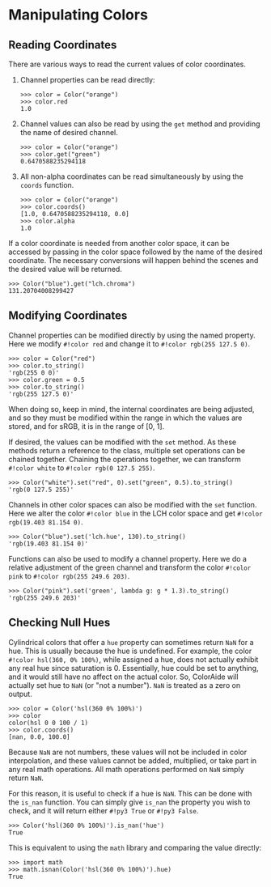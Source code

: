 # Manipulating Colors

## Reading Coordinates

There are various ways to read the current values of color coordinates.

1. Channel properties can be read directly:

    ```pycon3
    >>> color = Color("orange")
    >>> color.red
    1.0
    ```

2. Channel values can also be read by using the `get` method and providing the name of desired channel.

    ```pycon3
    >>> color = Color("orange")
    >>> color.get("green")
    0.6470588235294118
    ```

3. All non-alpha coordinates can be read simultaneously by using the `coords` function.

    ```pycon3
    >>> color = Color("orange")
    >>> color.coords()
    [1.0, 0.6470588235294118, 0.0]
    >>> color.alpha
    1.0
    ```

If a color coordinate is needed from another color space, it can be accessed by passing in the color space followed by
the name of the desired coordinate. The necessary conversions will happen behind the scenes and the desired value will
be returned.

```pycon3
>>> Color("blue").get("lch.chroma")
131.20704008299427
```

## Modifying Coordinates

Channel properties can be modified directly by using the named property. Here we modify `#!color red` and change it to
`#!color rgb(255 127.5 0)`.

```pycon3
>>> color = Color("red")
>>> color.to_string()
'rgb(255 0 0)'
>>> color.green = 0.5
>>> color.to_string()
'rgb(255 127.5 0)'
```

When doing so, keep in mind, the internal coordinates are being adjusted, and so they must be modified within the range
in which the values are stored, and for sRGB, it is in the range of \[0, 1\].

If desired, the values can be modified with the `set` method. As these methods return a reference to the class, multiple
set operations can be chained together. Chaining the operations together, we can transform `#!color white` to
`#!color rgb(0 127.5 255)`.

```pycon3
>>> Color("white").set("red", 0).set("green", 0.5).to_string()
'rgb(0 127.5 255)'
```

Channels in other color spaces can also be modified with the `set` function. Here we alter the color `#!color blue` in
the LCH color space and get `#!color rgb(19.403 81.154 0)`.

```pycon3
>>> Color("blue").set('lch.hue', 130).to_string()
'rgb(19.403 81.154 0)'
```

Functions can also be used to modify a channel property. Here we do a relative adjustment of the green channel and
transform the color `#!color pink` to `#!color rgb(255 249.6 203)`.

```pycon3
>>> Color("pink").set('green', lambda g: g * 1.3).to_string()
'rgb(255 249.6 203)'
```

## Checking Null Hues

Cylindrical colors that offer a `hue` property can sometimes return `NaN` for a hue. This is usually because the hue
is undefined. For example, the color `#!color hsl(360, 0% 100%)`, while assigned a hue, does not actually exhibit any
real hue since saturation is 0. Essentially, hue could be set to anything, and it would still have no affect on the
actual color. So, ColorAide will actually set hue to `NaN` (or "not a number"). `NaN` is treated as a zero on output.

```pycon3
>>> color = Color('hsl(360 0% 100%)')
>>> color
color(hsl 0 0 100 / 1)
>>> color.coords()
[nan, 0.0, 100.0]
```

Because `NaN` are not numbers, these values will not be included in color interpolation, and these values cannot be
added, multiplied, or take part in any real math operations. All math operations performed on `NaN` simply return `NaN`.

For this reason, it is useful to check if a hue is `NaN`. This can be done with the `is_nan` function. You can simply
give `is_nan` the property you wish to check, and it will return either `#!py3 True` or `#!py3 False`.

```pycon3
>>> Color('hsl(360 0% 100%)').is_nan('hue')
True
```

This is equivalent to using the `math` library and comparing the value directly:

```pycon3
>>> import math
>>> math.isnan(Color('hsl(360 0% 100%)').hue)
True
```
